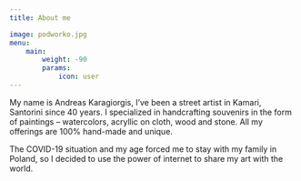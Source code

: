 ```yaml
---
title: About me

image: podworko.jpg
menu:
    main: 
        weight: -90
        params:
            icon: user
---
```

My name is Andreas Karagiorgis, I’ve been a street artist in Kamari, Santorini since 40 years. I specialized in handcrafting souvenirs in the form of paintings – watercolors, acryllic on cloth, wood and stone. All my offerings are 100% hand-made and unique.

The COVID-19 situation and my age forced me to stay with my family in Poland, so I decided to use the power of internet to share my art with the world.